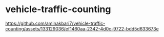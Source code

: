 # vehicle-traffic-counting
 
https://github.com/aminakbari7/vehicle-traffic-counting/assets/133129036/ef1460aa-2342-4d0c-9722-bdd5d633673e
